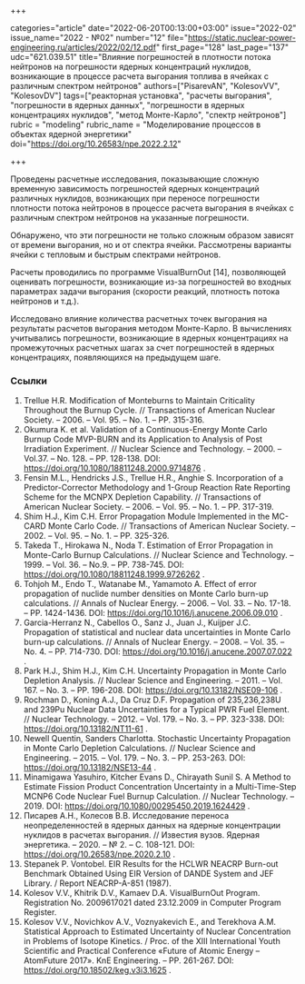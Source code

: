 +++

categories="article"
date="2022-06-20T00:13:00+03:00"
issue="2022-02"
issue_name="2022 - №02"
number="12"
file="https://static.nuclear-power-engineering.ru/articles/2022/02/12.pdf"
first_page="128"
last_page="137"
udc="621.039.51"
title="Влияние погрешностей в плотности потока нейтронов на погрешности ядерных концентраций нуклидов, возникающие в процессе расчета выгорания топлива в ячейках с различным спектром нейтронов"
authors=["PisarevAN", "KolesovVV", "KolesovDV"]
tags=["реакторная установка", "расчеты выгорания", "погрешности в ядерных данных", "погрешности в ядерных концентрациях нуклидов", "метод Монте-Карло", "спектр нейтронов"]
rubric = "modeling"
rubric_name = "Моделирование процессов в объектах ядерной энергетики"
doi="https://doi.org/10.26583/npe.2022.2.12"

+++

Проведены расчетные исследования, показывающие сложную временную зависимость погрешностей ядерных концентраций различных нуклидов, возникающих при переносе погрешности плотности потока нейтронов в процессе расчета выгорания в ячейках с различным спектром нейтронов на указанные погрешности.

Обнаружено, что эти погрешности не только сложным образом зависят от времени выгорания, но и от спектра ячейки. Рассмотрены варианты ячейки с тепловым и быстрым спектрами нейтронов.

Расчеты проводились по программе VisualBurnOut [14], позволяющей оценивать погрешности, возникающие из-за погрешностей во входных параметрах задачи выгорания (скорости реакций, плотность потока нейтронов и т.д.).

Исследовано влияние количества расчетных точек выгорания на результаты расчетов выгорания методом Монте-Карло. В вычислениях учитывались погрешности, возникающие в ядерных концентрациях на промежуточных расчетных шагах за счет погрешностей в ядерных концентрациях, появляющихся на предыдущем шаге.

### Ссылки

1. Trellue H.R. Modification of Monteburns to Maintain Criticality Throughout the Burnup Cycle. // Transactions of American Nuclear Society. – 2006. – Vol. 95. – No. 1. – PP. 315-316.
2. Okumura K. et al. Validation of a Continuous-Energy Monte Carlo Burnup Code MVP-BURN and its Application to Analysis of Post Irradiation Experiment. // Nuclear Science and Technology. – 2000. – Vol.37. – No. 128. – PP. 128-138. DOI: https://doi.org/10.1080/18811248.2000.9714876 .
3. Fensin M.L., Hendricks J.S., Trellue H.R., Anghie S. Incorporation of a Predictor-Corrector Methodology and 1-Group Reaction Rate Reporting Scheme for the MCNPX Depletion Capability. // Transactions of American Nuclear Society. – 2006. – Vol. 95. – No. 1. – PP. 317-319.
4. Shim H.J., Kim C.H. Error Propagation Module Implemented in the MC-CARD Monte Carlo Code. // Transactions of American Nuclear Society. – 2002. – Vol. 95. – No. 1. – PP. 325-326.
5. Takeda T., Hirokawa N., Noda T. Estimation of Error Propagation in Monte-Carlo Burnup Calculations. // Nuclear Science and Technology. – 1999. – Vol. 36. – No.9. – PP. 738-745. DOI: https://doi.org/10.1080/18811248.1999.9726262 .
6. Tohjoh M., Endo T., Watanabe M., Yamamoto A. Effect of error propagation of nuclide number densities on Monte Carlo burn-up calculations. // Annals of Nuclear Energy. – 2006. – Vol. 33. – No. 17-18. – PP. 1424-1436. DOI: https://doi.org/10.1016/j.anucene.2006.09.010 .
7. Garcia-Herranz N., Cabellos O., Sanz J., Juan J., Kuijper J.C. Propagation of statistical and nuclear data uncertainties in Monte Carlo burn-up calculations. // Annals of Nuclear Energy. – 2008. – Vol. 35. – No. 4. – PP. 714-730. DOI: https://doi.org/10.1016/j.anucene.2007.07.022 .
8. Park H.J., Shim H.J., Kim C.H. Uncertainty Propagation in Monte Carlo Depletion Analysis. // Nuclear Science and Engineering. – 2011. – Vol. 167. – No. 3. – PP. 196-208. DOI: https://doi.org/10.13182/NSE09-106 .
9. Rochman D., Koning A.J., Da Cruz D.F. Propagation of 235,236,238U and 239Pu Nuclear Data Uncertainties for a Typical PWR Fuel Element. // Nuclear Technology. – 2012. – Vol. 179. – No. 3. – PP. 323-338. DOI: https://doi.org/10.13182/NT11-61 .
10. Newell Quentin, Sanders Charlotta. Stochastic Uncertainty Propagation in Monte Carlo Depletion Calculations. // Nuclear Science and Engineering. – 2015. – Vol. 179. – No. 3. – PP. 253-263. DOI: https://doi.org/10.13182/NSE13-44 .
11. Minamigawa Yasuhiro, Kitcher Evans D., Chirayath Sunil S. A Method to Estimate Fission Product Concentration Uncertainty in a Multi-Time-Step MCNP6 Code Nuclear Fuel Burnup Calculation. // Nuclear Technology. – 2019. DOI: https://doi.org/10.1080/00295450.2019.1624429 .
12. Писарев А.Н., Колесов В.В. Исследование переноса неопределенностей в ядерных данных на ядерные концентрации нуклидов в расчетах выгорания. // Известия вузов. Ядерная энергетика. – 2020. – № 2. – С. 108-121. DOI: https://doi.org/10.26583/npe.2020.2.10 .
13. Stepanek P. Vontobel. EIR Results for the HCLWR NEACRP Burn-out Benchmark Obtained Using EIR Version of DANDE System and JEF Library. / Report NEACRP-A-851 (1987).
14. Kolesov V.V., Khitrik D.V., Kamaev D.A. VisualBurnOut Program. Registration No. 2009617021 dated 23.12.2009 in Computer Program Register.
15. Kolesov V.V., Novichkov A.V., Voznyakevich E., and Terekhova A.M. Statistical Approach to Estimated Uncertainty of Nuclear Concentration in Problems of Isotope Kinetics. / Proc. of the XIII International Youth Scientific and Practical Conference «Future of Atomic Energy – AtomFuture 2017». KnE Engineering. – PP. 261-267. DOI: https://doi.org/10.18502/keg.v3i3.1625 .